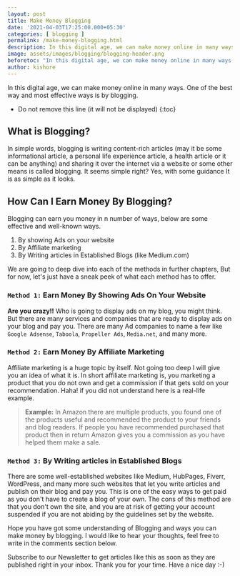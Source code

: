 ```yaml
---
layout: post
title: Make Money Blogging
date: '2021-04-03T17:25:00.000+05:30'
categories: [ blogging ]
permalink: /make-money-blogging.html
description: In this digital age, we can make money online in many ways. One of the best way and most effective ways is by blogging.
image: assets/images/blogging/blogging-header.png
beforetoc: "In this digital age, we can make money online in many ways. One of the best way and most effective ways is by blogging."
author: kishore
---
```


In this digital age, we can make money online in many ways. One of the best way and most effective ways is by blogging.

* Do not remove this line (it will not be displayed)
{:toc}

## What is Blogging?

In simple words, blogging is writing content-rich articles (may it be some informational article, a personal life experience article, a health article or it can be anything) and sharing it over the internet via a website or some other means is called blogging. It seems simple right? Yes, with some guidance It is as simple as it looks.

## How Can I Earn Money By Blogging?

Blogging can earn you money in n number of ways, below are some effective and well-known ways.

1. By showing Ads on your website
2. By Affiliate marketing
3. By Writing articles in Established Blogs (like Medium.com)

We are going to deep dive into each of the methods in further chapters, But for now, let's just have a sneak peek of what each method has to offer.

### `Method 1:` Earn Money By Showing Ads On Your Website

**Are you crazy!!** Who is going to display ads on my blog, you might think. But there are many services and companies that are ready to display ads on your blog and pay you. There are many Ad companies to name a few like `Google Adsense`, `Taboola`, `Propeller Ads`, `Media.net`, and many more.

### `Method 2:` Earn Money By Affiliate Marketing

Affiliate marketing is a huge topic by itself. Not going too deep I will give you an idea of what it is. In short affiliate marketing is, you marketing a product that you do not own and get a commission if that gets sold on your recommendation. Haha! if you did not understand here is a real-life example.

>**Example:**
In Amazon there are multiple products, you found one of the products useful and recommended the product to your friends and blog readers. If people you have recommended purchased that product then in return Amazon gives you a commission as you have helped them make a sale.

### `Method 3:` By Writing articles in Established Blogs

There are some well-established websites like Medium, HubPages, Fiverr, WordPress, and many more such websites that let you write articles and publish on their blog and pay you. This is one of the easy ways to get paid as you don't have to create a blog of your own.
The cons of this method are that you don't own the site, and you are at risk of getting your account suspended if you are not abiding by the guidelines set by the website.

Hope you have got some understanding of Blogging and ways you can make money by blogging. I would like to hear your thoughts, feel free to write in the comments section below.

Subscribe to our Newsletter to get articles like this as soon as they are published right in your inbox. Thank you for your time. Have a nice day :-)
